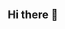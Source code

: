 ## Hi there 👋

<!--
**Herbieloaf/Herbieloaf** is a ✨ _special_ ✨ repository because its `README.md` (this file) appears on your GitHub profile.

Here are some ideas to get you started:

- 🔭 I’m currently working on building a game

Huzzah!
